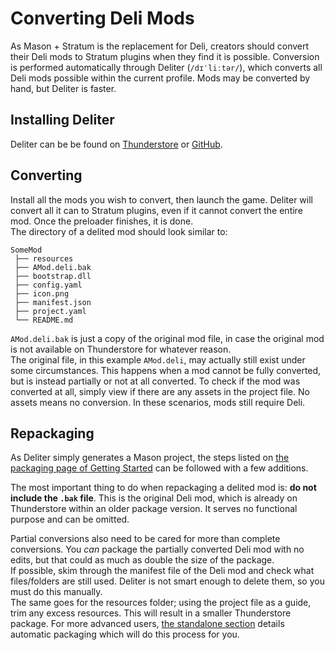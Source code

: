 # Converting Deli Mods

As Mason + Stratum is the replacement for Deli, creators should convert their Deli mods to Stratum plugins when they find it is possible. Conversion is performed automatically through Deliter (`/dɪˈliːtər/`), which converts all Deli mods possible within the current profile. Mods may be converted by hand, but Deliter is faster.

## Installing Deliter

Deliter can be be found on [Thunderstore](https://h3vr.thunderstore.io/package/Stratum/Deliter/) or [GitHub](https://github.com/H3VR-Modding/Deliter/releases/latest).

## Converting

Install all the mods you wish to convert, then launch the game. Deliter will convert all it can to Stratum plugins, even if it cannot convert the entire mod. Once the preloader finishes, it is done.  
The directory of a delited mod should look similar to:

```text
SomeMod
 ├── resources
 ├── AMod.deli.bak
 ├── bootstrap.dll
 ├── config.yaml
 ├── icon.png
 ├── manifest.json
 ├── project.yaml
 └── README.md
```

`AMod.deli.bak` is just a copy of the original mod file, in case the original mod is not available on Thunderstore for whatever reason.  
The original file, in this example `AMod.deli`, may actually still exist under some circumstances. This happens when a mod cannot be fully converted, but is instead partially or not at all converted. To check if the mod was converted at all, simply view if there are any assets in the project file. No assets means no conversion. In these scenarios, mods still require Deli.

## Repackaging

As Deliter simply generates a Mason project, the steps listed on [the packaging page of Getting Started](getting_started/packaging.md) can be followed with a few additions.  

The most important thing to do when repackaging a delited mod is: **do not include the `.bak` file**. This is the original Deli mod, which is already on Thunderstore within an older package version. It serves no functional purpose and can be omitted.

Partial conversions also need to be cared for more than complete conversions. You *can* package the partially converted Deli mod with no edits, but that could as much as double the size of the package.  
If possible, skim through the manifest file of the Deli mod and check what files/folders are still used. Deliter is not smart enough to delete them, so you must do this manually.  
The same goes for the resources folder; using the project file as a guide, trim any excess resources. This will result in a smaller Thunderstore package. For more advanced users, [the standalone section](standalone/README.md) details automatic packaging which will do this process for you.

